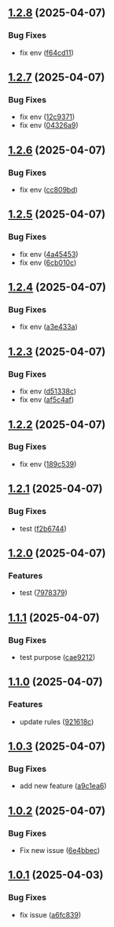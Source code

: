 ## [1.2.8](https://github.com/MARK2273/test-version/compare/v1.2.7...v1.2.8) (2025-04-07)

### Bug Fixes

* fix env ([f64cd11](https://github.com/MARK2273/test-version/commit/f64cd11f0965030e80ade3d0f39427b7a8f285b7))

## [1.2.7](https://github.com/MARK2273/test-version/compare/v1.2.6...v1.2.7) (2025-04-07)

### Bug Fixes

* fix env ([12c9371](https://github.com/MARK2273/test-version/commit/12c9371748a027636b7f7e0913480132faddfdcc))
* fix env ([04326a9](https://github.com/MARK2273/test-version/commit/04326a95b8f74b19d0fde03163f123146288a392))

## [1.2.6](https://github.com/MARK2273/test-version/compare/v1.2.5...v1.2.6) (2025-04-07)

### Bug Fixes

* fix env ([cc809bd](https://github.com/MARK2273/test-version/commit/cc809bd1964873149250b520bd4d18a9873a204a))

## [1.2.5](https://github.com/MARK2273/test-version/compare/v1.2.4...v1.2.5) (2025-04-07)

### Bug Fixes

* fix env ([4a45453](https://github.com/MARK2273/test-version/commit/4a45453b48bd6fa1f6024b0c8793b5c2661309d3))
* fix env ([6cb010c](https://github.com/MARK2273/test-version/commit/6cb010ce4adafd150a2ce05fcb517aeaee903874))

## [1.2.4](https://github.com/MARK2273/test-version/compare/v1.2.3...v1.2.4) (2025-04-07)

### Bug Fixes

* fix env ([a3e433a](https://github.com/MARK2273/test-version/commit/a3e433aa8ba1e1ac5c7987a1d621d70bf9d54f2c))

## [1.2.3](https://github.com/MARK2273/test-version/compare/v1.2.2...v1.2.3) (2025-04-07)

### Bug Fixes

* fix env ([d51338c](https://github.com/MARK2273/test-version/commit/d51338c36c8fba9604ac45baa34dab5de704fbfe))
* fix env ([af5c4af](https://github.com/MARK2273/test-version/commit/af5c4af42fabd6a0eb778dce6c017cffb7d733b5))

## [1.2.2](https://github.com/MARK2273/test-version/compare/v1.2.1...v1.2.2) (2025-04-07)

### Bug Fixes

* fix env ([189c539](https://github.com/MARK2273/test-version/commit/189c53921aa6c06b07bebed41514bac80f2fe8b1))

## [1.2.1](https://github.com/MARK2273/test-version/compare/v1.2.0...v1.2.1) (2025-04-07)

### Bug Fixes

* test ([f2b6744](https://github.com/MARK2273/test-version/commit/f2b674492586ae7a9b11a717d7f284d8780831aa))

## [1.2.0](https://github.com/MARK2273/test-version/compare/v1.1.1...v1.2.0) (2025-04-07)

### Features

* test ([7978379](https://github.com/MARK2273/test-version/commit/7978379ad0b18dfa737c016b4e784c6f8b5a0084))

## [1.1.1](https://github.com/MARK2273/test-version/compare/v1.1.0...v1.1.1) (2025-04-07)

### Bug Fixes

* test purpose ([cae9212](https://github.com/MARK2273/test-version/commit/cae92124c569d396426a439b384715552923d3cc))

## [1.1.0](https://github.com/MARK2273/test-version/compare/v1.0.3...v1.1.0) (2025-04-07)

### Features

* update rules ([921618c](https://github.com/MARK2273/test-version/commit/921618cb846d9a612388853a76e750cd70584ac1))

## [1.0.3](https://github.com/MARK2273/test-version/compare/v1.0.2...v1.0.3) (2025-04-07)


### Bug Fixes

* add new feature ([a9c1ea6](https://github.com/MARK2273/test-version/commit/a9c1ea6acc1123c067cfe11aaad2026a88ae3c5a))

## [1.0.2](https://github.com/MARK2273/test-version/compare/v1.0.1...v1.0.2) (2025-04-07)


### Bug Fixes

* Fix new issue ([6e4bbec](https://github.com/MARK2273/test-version/commit/6e4bbecd458cce053755285ca759581b95f9f025))

## [1.0.1](https://github.com/MARK2273/test-version/compare/v1.0.0...v1.0.1) (2025-04-03)


### Bug Fixes

* fix issue ([a6fc839](https://github.com/MARK2273/test-version/commit/a6fc83967f9548e22a43fd2d716185de43a8dbc2))
